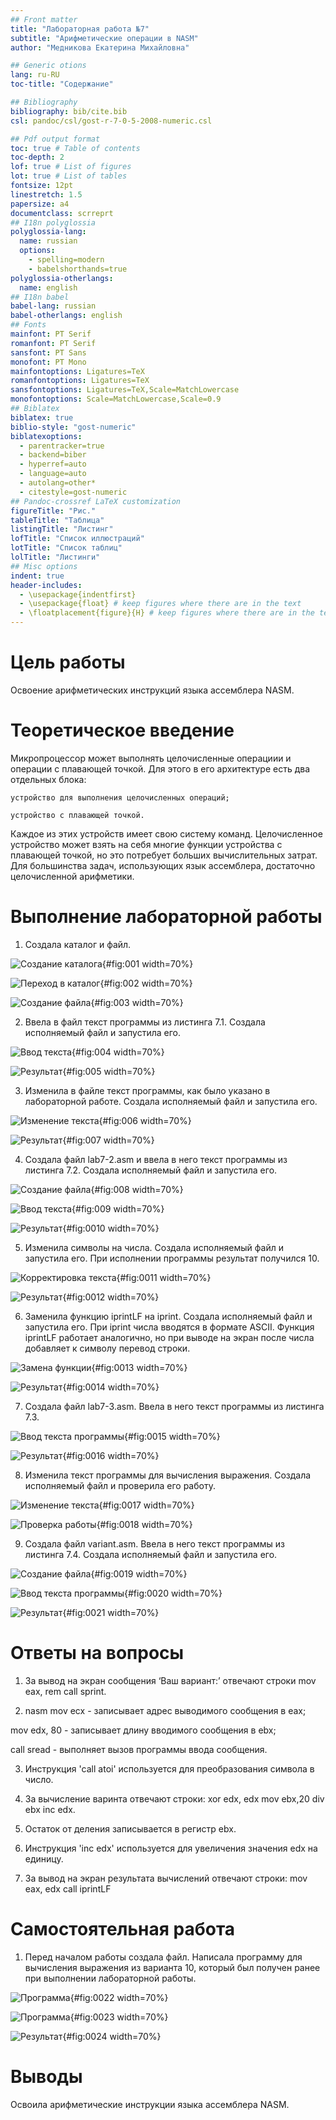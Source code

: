 ```yaml
---
## Front matter
title: "Лабораторная работа №7"
subtitle: "Арифметические операции в NASM"
author: "Медникова Екатерина Михайловна"

## Generic otions
lang: ru-RU
toc-title: "Содержание"

## Bibliography
bibliography: bib/cite.bib
csl: pandoc/csl/gost-r-7-0-5-2008-numeric.csl

## Pdf output format
toc: true # Table of contents
toc-depth: 2
lof: true # List of figures
lot: true # List of tables
fontsize: 12pt
linestretch: 1.5
papersize: a4
documentclass: scrreprt
## I18n polyglossia
polyglossia-lang:
  name: russian
  options:
	- spelling=modern
	- babelshorthands=true
polyglossia-otherlangs:
  name: english
## I18n babel
babel-lang: russian
babel-otherlangs: english
## Fonts
mainfont: PT Serif
romanfont: PT Serif
sansfont: PT Sans
monofont: PT Mono
mainfontoptions: Ligatures=TeX
romanfontoptions: Ligatures=TeX
sansfontoptions: Ligatures=TeX,Scale=MatchLowercase
monofontoptions: Scale=MatchLowercase,Scale=0.9
## Biblatex
biblatex: true
biblio-style: "gost-numeric"
biblatexoptions:
  - parentracker=true
  - backend=biber
  - hyperref=auto
  - language=auto
  - autolang=other*
  - citestyle=gost-numeric
## Pandoc-crossref LaTeX customization
figureTitle: "Рис."
tableTitle: "Таблица"
listingTitle: "Листинг"
lofTitle: "Список иллюстраций"
lotTitle: "Список таблиц"
lolTitle: "Листинги"
## Misc options
indent: true
header-includes:
  - \usepackage{indentfirst}
  - \usepackage{float} # keep figures where there are in the text
  - \floatplacement{figure}{H} # keep figures where there are in the text
---
```


# Цель работы

Освоение арифметических инструкций языка ассемблера NASM.

# Теоретическое введение

Микропроцессор может выполнять целочисленные операциии и операции с плавающей точкой. Для этого в его архитектуре есть два отдельных блока:
	
	устройство для выполнения целочисленных операций;
	
	устройство с плавающей точкой.
	
Каждое из этих устройств имеет свою систему команд. Целочисленное устройство может взять на себя многие функции устройства с плавающей точкой, но это потребует больших вычислительных затрат.
Для большинства задач, использующих язык ассемблера, достаточно целочисленной арифметики. 

# Выполнение лабораторной работы

1. Создала каталог и файл.

![Создание каталога](image/снимок1.png){#fig:001 width=70%}

![Переход в каталог](image/снимок11.png){#fig:002 width=70%}

![Создание файла](image/снимок12.png){#fig:003 width=70%}

2. Ввела в файл текст программы из листинга 7.1. Создала исполняемый файл и запустила его. 

![Ввод текста](image/снимок2.png){#fig:004 width=70%}

![Результат](image/снимок21.png){#fig:005 width=70%}

3. Изменила в файле текст программы, как было указано в лабораторной работе. Создала исполняемый файл и запустила его.

![Изменение текста](image/снимок3.png){#fig:006 width=70%}

![Результат](image/снимок31.png){#fig:007 width=70%}

4. Создала файл lab7-2.asm и ввела в него текст программы из листинга 7.2. Создала исполняемый файл и запустила его.

![Создание файла](image/снимок4.png){#fig:008 width=70%}

![Ввод текста](image/снимок41.png){#fig:009 width=70%}

![Результат](image/снимок42.png){#fig:0010 width=70%}

5. Изменила символы на числа. Создала исполняемый файл и запустила его. При исполнении программы результат получился 10.

![Корректировка текста](image/снимок5.png){#fig:0011 width=70%}

![Результат](image/снимок51.png){#fig:0012 width=70%}

6. Заменила функцию iprintLF на iprint. Создала исполняемый файл и запустила его. При iprint числа вводятся в формате ASCII. Функция iprintLF работает аналогично, но при выводе на экран после числа добавляет к символу перевод строки.

![Замена функции](image/снимок6.png){#fig:0013 width=70%}

![Результат](image/снимок61.png){#fig:0014 width=70%}

7. Создала файл lab7-3.asm. Ввела в него текст программы из листинга 7.3. 

![Ввод текста программы](image/снимок7.png){#fig:0015 width=70%}

![Результат](image/снимок71.png){#fig:0016 width=70%}

8. Изменила текст программы для вычисления выражения. Создала исполняемый файл и проверила его работу.

![Изменение текста](image/снимок8.png){#fig:0017 width=70%}

![Проверка работы](image/снимок81.png){#fig:0018 width=70%}

9. Создала файл variant.asm. Ввела в него текст программы из листинга 7.4. Создала исполняемый файл и запустила его. 

![Создание файла](image/снимок9.png){#fig:0019 width=70%}

![Ввод текста программы](image/снимок91.png){#fig:0020 width=70%}

![Результат](image/снимок92.png){#fig:0021 width=70%}

# Ответы на вопросы

1. За вывод на экран сообщения ‘Ваш вариант:’ отвечают строки mov eax, rem call sprint.

2. nasm mov ecx - записывает адрес выводимого сообщения в eax;

mov edx, 80 - записывает длину вводимого сообщения в ebx;

call sread - выполняет вызов программы ввода сообщения.

3. Инструкция 'call atoi' используется для преобразования символа в число.

4. За вычисление варинта отвечают строки: xor edx, edx mov ebx,20 div ebx inc edx.

5. Остаток от деления записывается в регистр ebx.

6. Инструкция 'inc edx' используется для увеличения значения edx на единицу.

7. За вывод на экран результата вычислений отвечают строки: mov eax, edx call iprintLF

# Самостоятельная работа 

1. Перед началом работы создала файл. Написала программу для вычисления выражения из варианта 10, который был получен ранее при выполнении лабораторной работы.

![Программа](image/самраб.png){#fig:0022 width=70%}

![Программа](image/самраб1.png){#fig:0023 width=70%}

![Результат](image/самраб2.png){#fig:0024 width=70%}

# Выводы

Освоила арифметические инструкции языка ассемблера NASM.

